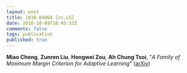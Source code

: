 ```yaml
---
layout: post
title: 1810.04064 [cs.LG]
date: 2018-10-09T16:45:53Z
comments: false
tags: publication
published: true
---
```


<b>Miao Cheng</b>, <b>Zunren Liu</b>, <b>Hongwei Zou</b>, <b>Ah Chung Tsoi</b>, "<i>A Family of Maximum Margin Criterion for Adaptive Learning</i>" ([arXiv](http://arxiv.org/abs/1810.04064v1))
